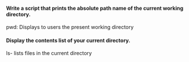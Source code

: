 #### Write a script that prints the absolute path name of the current working directory.
 pwd: Displays to users the present working directory
 #### Display the contents list of your current directory.
 ls- lists files in the current directory